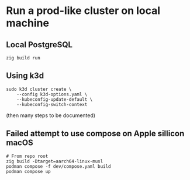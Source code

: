# Run a prod-like cluster on local machine

## Local PostgreSQL

```shell
zig build run
```

## Using k3d

```shell
sudo k3d cluster create \
	--config k3d-options.yaml \
	--kubeconfig-update-default \
	--kubeconfig-switch-context
```

(then many steps to be documented)

## Failed attempt to use compose on Apple sillicon macOS

```shell
# From repo root
zig build -Dtarget=aarch64-linux-musl
podman compose -f dev/compose.yaml build
podman compose up
```
